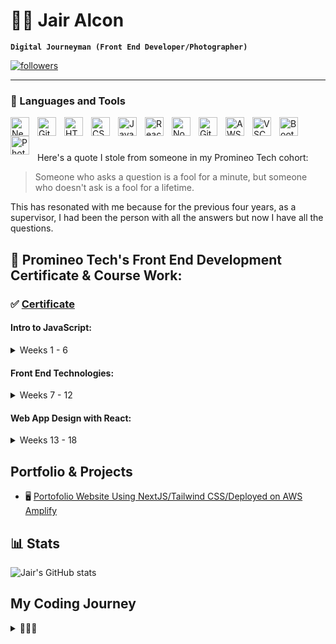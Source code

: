 # 👋🏽 Jair Alcon

**`Digital Journeyman (Front End Developer/Photographer)`**

<p align="left">
<a href="https://github.com/jairalcon?tab=followers"><img alt="followers" title="Follow me on Github" src="https://custom-icon-badges.demolab.com/github/followers/jairalcon?color=236ad3&labelColor=1155ba&style=for-the-badge&logo=person-add&label=Follow&logoColor=white"/></a>
</p>

---

### 🧰 Languages and Tools

<img align="left" alt="NextJS" width="30px" style="padding-right:10px;" src="https://cdn.jsdelivr.net/gh/devicons/devicon/icons/nextjs/nextjs-original.svg" />
<!-- <img align="left" alt="TypeScript" width="30px" style="padding-right:10px;" src="https://cdn.jsdelivr.net/gh/devicons/devicon/icons/typescript/typescript-plain.svg" /> -->
<img align="left" alt="Git" width="30px" style="padding-right:10px;" src="https://cdn.jsdelivr.net/gh/devicons/devicon/icons/git/git-original.svg" />
<img align="left" alt="HTML" width="30px" style="padding-right:10px;" src="https://cdn.jsdelivr.net/gh/devicons/devicon/icons/html5/html5-plain.svg" />
<img align="left" alt="CSS" width="30px" style="padding-right:10px;" src="https://cdn.jsdelivr.net/gh/devicons/devicon/icons/css3/css3-plain.svg" />
<img align="left" alt="JavaScript" width="30px" style="padding-right:10px;" src="https://cdn.jsdelivr.net/gh/devicons/devicon/icons/javascript/javascript-plain.svg" />
<img align="left" alt="React" width="30px" style="padding-right:10px;" src="https://cdn.jsdelivr.net/gh/devicons/devicon/icons/react/react-original.svg" />
<img align="left" alt="NodeJS" width="30px" style="padding-right:10px;" src="https://cdn.jsdelivr.net/gh/devicons/devicon/icons/nodejs/nodejs-original.svg" />
<img align="left" alt="GitHub" width="30px" style="padding-right:10px;" src="https://cdn.jsdelivr.net/gh/devicons/devicon/icons/github/github-original.svg" />
<img align="left" alt="AWS" width="30px" height="30px" style="padding-right:10px;" src="https://upload.wikimedia.org/wikipedia/commons/9/93/Amazon_Web_Services_Logo.svg" />
<img align="left" alt="VSCode" width="30px" style="padding-right:10px;" src="https://cdn.jsdelivr.net/gh/devicons/devicon/icons/vscode/vscode-original.svg" />
<img align="left" alt="Bootstrap" width="30px" style="padding-right:10px;" src="https://cdn.jsdelivr.net/gh/devicons/devicon/icons/bootstrap/bootstrap-plain.svg" />       
<img align="left" alt="Photoshop" width="30px" style="padding-right:10px;" src="https://cdn.jsdelivr.net/gh/devicons/devicon/icons/photoshop/photoshop-line.svg" />
</br>

#

Here's a quote I stole from someone in my Promineo Tech cohort:

> Someone who asks a question is a fool for a minute, but someone who doesn't ask is a fool for a lifetime.

This has resonated with me because for the previous four years, as a supervisor, I had been the person with all the answers but
now I have all the questions.

<!-- ## 🖥 [Portofolio Website Using NextJS/Tailwind CSS/Deployed on AWS Amplify](https://main.dl4v5rpi943x2.amplifyapp.com/) -->

## 📄 Promineo Tech's Front End Development Certificate & Course Work:

### ✅ <a href="https://user-images.githubusercontent.com/98365593/212944958-52be18be-cd71-4637-8988-fcbce9172f39.jpg">Certificate</a>

#### Intro to JavaScript:

<details><summary> Weeks 1 - 6 </summary>
<p>

✅ Week 1: CLI, Source Control, and Variables
  - [Week 1 Code](https://github.com/jairalcon/Promineo/tree/main/1JS/Week1-Variables)

✅ Week 2: Conditions and Loops
  - [Week 2 Code](https://github.com/jairalcon/Promineo/tree/main/1JS/Week2-ConditionsAndLoops)

✅ Week 3: Arrays and Functions
  - [Week 3 Code](https://github.com/jairalcon/Promineo/tree/main/1JS/Week3-ArraysAndFunctions)

✅ Week 4: ECMAScript 6 and Intermediate JavaScript
  - [Week 4 Code](https://github.com/jairalcon/Promineo/tree/main/1JS/Week4-ECMASAndInterJS)

✅ Week 5: Object Oriented Programming
  - [Week 5 Code](https://github.com/jairalcon/Promineo/tree/main/1JS/Week5-ObjectOrtientedProgramming)
  - [Week 5 Project Code](https://github.com/jairalcon/Week5CodingAssignment)
  - [Week 5 Project Demo](https://jairalcon.github.io/Week5CodingAssignment/)

✅ Week 6: DevTools, Debugging, and Unit Tests
  - [Week 6 Code](https://github.com/jairalcon/Promineo/tree/main/1JS/Week6-DevToolsDebuggingAndUnitTesting)
  - [Week 6 Project Code](https://github.com/jairalcon/Week6CodingAssignment)
  - [Week 6 Project Demo](https://jairalcon.github.io/Week6CodingAssignment/)

</p>
</details>


#### Front End Technologies:

<details><summary> Weeks 7 - 12 </summary>
<p>

✅ Week 7: Hyper Text Markup Language (HTML)
  - [Week 7 Code](https://github.com/jairalcon/Promineo/tree/main/2FET/Week7-HTML)
  - [Week 7 Project Code](https://github.com/jairalcon/Week7CodingAssignment)
  - [Week 7 Project Demo](https://jairalcon.github.io/Week7CodingAssignment/)

✅ Week 8: Cascading Style Sheets (CSS)
  - [Week 8 Code](https://github.com/jairalcon/Promineo/tree/main/2FET/Week8-CSS)
  - [Week 8 Project Code](https://github.com/jairalcon/Week8CodingAssignment)
  - [Week 8 Project Demo](https://jairalcon.github.io/Week8CodingAssignment/)

✅ Week 9: Bootstrap
  - [Week 9 Code](https://github.com/jairalcon/Promineo/tree/main/2FET/Week9-Bootstrap)
  - [Week 9 Project Code](https://github.com/jairalcon/Week9CodingAssignment)
  - [Week 9 Project Demo](https://jairalcon.github.io/Week9CodingAssignment/)

✅ Week 10: JavaScript and DOM Manipulation
  - [Week 10 Code](https://github.com/jairalcon/Promineo/tree/main/2FET/Week10-JS-DOM)
  - [Week 10 Project Code](https://github.com/jairalcon/Week10CodingAssignment)
  - [Week 10 Project Demo](https://jairalcon.github.io/Week10CodingAssignment/)

✅ Week 11: JQuery and AJAX
  - [Week 11 Code](https://github.com/jairalcon/Promineo/tree/main/2FET/Week11-JQuery-AJAX)
  - [Week 11 Project Code](https://github.com/jairalcon/Week11CodingAssignment)
  - [Week 11 Project Demo](https://jairalcon.github.io/Week11CodingAssignment/)

✅ Week 12: Project
  - [Week 12 Code](https://github.com/jairalcon/Promineo/tree/main/2FET/Week12-CRUD-Project)
  - [Week 12 Project Code](https://github.com/jairalcon/Week12CodingAssignment)
  - [Week 12 Project Demo](https://jairalcon.github.io/Week12CodingAssignment/)

</p>
</details>


#### Web App Design with React:

<details><summary> Weeks 13 - 18 </summary>
<p>

✅ Week 13: Intro to React, Webpack, Components, and JSX
  - [Week 13 Code](https://github.com/jairalcon/Promineo/tree/main/3React/Week13-IntroToReact-Webpack-Components-JSX)
  - [Week 13 Project Code](https://github.com/jairalcon/Week13CodingAssignment)

✅ Week 14: Props, State, Events, and Lifecycle Methods
  - [Week 14 Code](https://github.com/jairalcon/Promineo/tree/main/3React/Week14-Props-State-Events-LifecycleMethods)
  - [Week 14 Project Code](https://github.com/jairalcon/week14-coding-assignment)

✅ Week 15: REST, Fetch, Functional Components, and Best Practices
  - [Week 15 Code](https://github.com/jairalcon/Promineo/tree/main/3React/Week15-REST-Fetch-Functional-Components-BestPractices)
  - [Week 15 Project Code](https://github.com/jairalcon/week15-coding-assignment)

✅ Week 16: React Router, and React Bootstrap
  - [Week 16 Code](https://github.com/jairalcon/Promineo/tree/main/3React/Week16-ReactRouter-ReactBootstrap)
  - [Week 16 Final Project](https://github.com/jairalcon/week16-final-project)

✅ Week 17: Prop Types, Higher-Order Components, and Redux Overview
  - [Week 17 Code](https://github.com/jairalcon/Promineo/tree/main/3React/Week17-PropTypes-HigherOrderComponents-ReduxOverview)

✅ Week 18: Deploying to AWS Elastic Beanstalk
  - [Week 18 Code](https://github.com/jairalcon/Promineo/tree/main/3React/Week18-Deploying-to-AWSElasticBeanstalk)

</p>
</details>

## Portfolio & Projects
- 🖥 [Portofolio Website Using NextJS/Tailwind CSS/Deployed on AWS Amplify](https://main.dl4v5rpi943x2.amplifyapp.com/)

## 📊 Stats

![Jair's GitHub stats](https://github-readme-stats.vercel.app/api?username=jairalcon&show_icons=true&theme=gruvbox)

## My Coding Journey

<details><summary> 💁🏽‍♂️ </summary>
<p>
  
- I've always had a general passion for technology for as long as I can remember.
- Growing up through the 90's digital age, I taught myself intermediate software and hardware toubleshooting techniques on the home computer, which were really fun to solve.
- Tehnchology is constantly advancing and I would like to partake in this movement.
- Recently, I've been exposed to the world of software development and all the opportunities associated with it.
- I enrolled in a bootcamp at Promineo Tech in 2022 and completed their Front End Software Development course.
- I'm currently seeking oooportunities locally and globally.
  
</p>
</details>




<!---
jairalcon/jairalcon is a ✨ special ✨ repository because its `README.md` (this file) appears on your GitHub profile.
You can click the Preview link to take a look at your changes.
--->
